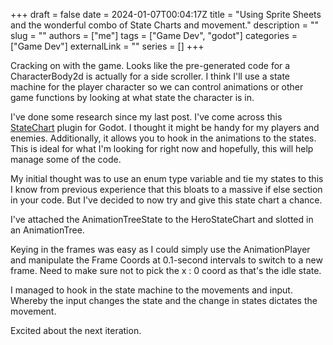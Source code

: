 +++ 
draft = false
date = 2024-01-07T00:04:17Z
title = "Using Sprite Sheets and the wonderful combo of State Charts and movement."
description = ""
slug = ""
authors = ["me"]
tags = ["Game Dev", "godot"]
categories = ["Game Dev"]
externalLink = ""
series = []
+++

Cracking on with the game. Looks like the pre-generated code for a CharacterBody2d is actually for a side scroller. I think I'll use a state machine for the player character so we can control animations or other game functions by looking at what state the character is in.

I've done some research since my last post. I've come across this [StateChart](https://github.com/derkork/godot-statecharts/tree/main) plugin for Godot. I thought it might be handy for my players and enemies. Additionally, it allows you to hook in the animations to the states. This is ideal for what I'm looking for right now and hopefully, this will help manage some of the code.

My initial thought was to use an enum type variable and tie my states to this I know from previous experience that this bloats to a massive if else section in your code. But I've decided to now try and give this state chart a chance.

I've attached the  AnimationTreeState to the HeroStateChart and slotted in an AnimationTree.

Keying in the frames was easy as I could simply use the AnimationPlayer and manipulate the Frame Coords at 0.1-second intervals to switch to a new frame. Need to make sure not to pick the x : 0 coord as that's the idle state.

I managed to hook in the state machine to the movements and input. Whereby the input changes the state and the change in states dictates the movement.

Excited about the next iteration.
